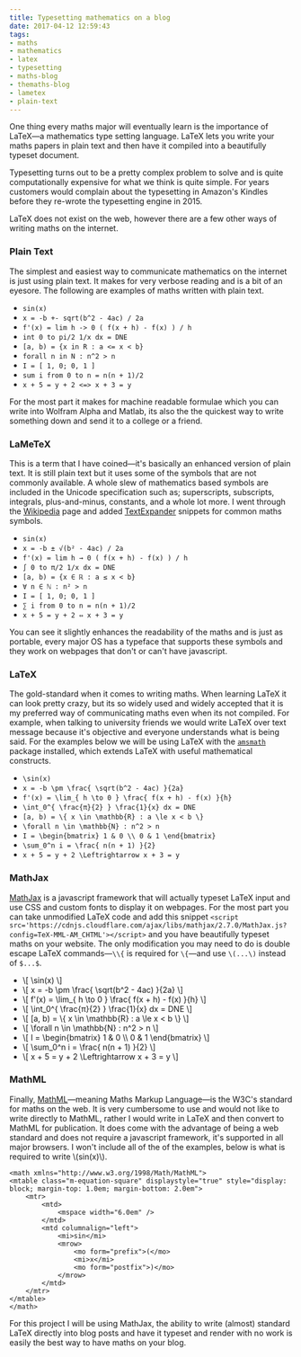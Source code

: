 ```yaml
---
title: Typesetting mathematics on a blog
date: 2017-04-12 12:59:43
tags:
- maths
- mathematics
- latex
- typesetting
- maths-blog
- themaths-blog
- lametex
- plain-text
---
```


One thing every maths major will eventually learn is the importance of LaTeX—a mathematics type setting language. LaTeX lets you write your maths papers in plain text and then have it compiled into a beautifully typeset document.

Typesetting turns out to be a pretty complex problem to solve and is quite computationally expensive for what we think is quite simple. For years customers would complain about the typesetting in Amazon's Kindles before they re-wrote the typesetting engine in 2015.

LaTeX does not exist on the web, however there are a few other ways of writing maths on the internet.

### Plain Text

The simplest and easiest way to communicate mathematics on the internet is just using plain text. It makes for very verbose reading and is a bit of an eyesore. The following are examples of maths written with plain text.

- `sin(x)`
- `x = -b +- sqrt(b^2 - 4ac) / 2a`
- `f'(x) = lim h -> 0 ( f(x + h) - f(x) ) / h`
- `int 0 to pi/2 1/x dx = DNE`
- `[a, b) = {x in R : a <= x < b}`
- `forall n in N : n^2 > n`
- `I = [ 1, 0; 0, 1 ]`
- `sum i from 0 to n = n(n + 1)/2`
- `x + 5 = y + 2 <=> x + 3 = y`

For the most part it makes for machine readable formulae which you can write into Wolfram Alpha and Matlab, its also the the quickest way to write something down and send it to a college or a friend.

### LaMeTeX

This is a term that I have coined—it's basically an enhanced version of plain text. It is still plain text but it uses some of the symbols that are not commonly available. A whole slew of mathematics based symbols are included in the Unicode specification such as; superscripts, subscripts, integrals, plus-and-minus, constants, and a whole lot more. I went through the [Wikipedia](http://www.wikiwand.com/en/List_of_mathematical_symbols) page and added [TextExpander](https://smilesoftware.com/TextExpander) snippets for common maths symbols.

- `sin(x)`
- `x = -b ± √(b² - 4ac) / 2a`
- `f'(x) = lim h → 0 ( f(x + h) - f(x) ) / h`
- `∫ 0 to π/2 1/x dx = DNE`
- `[a, b) = {x ∈ ℝ : a ≤ x < b}`
- `∀ n ∈ ℕ : n² > n`
- `I = [ 1, 0; 0, 1 ]`
- `∑ i from 0 to n = n(n + 1)/2`
- `x + 5 = y + 2 ⇔ x + 3 = y`

You can see it slightly enhances the readability of the maths and is just as portable, every major OS has a typeface that supports these symbols and they work on webpages that don't or can't have javascript.

### LaTeX

The gold-standard when it comes to writing maths. When learning LaTeX it can look pretty crazy, but its so widely used and widely accepted that it is my preferred way of communicating maths even when its not compiled. For example, when talking to university friends we would write LaTeX over text message because it's objective and everyone understands what is being said. For the examples below we will be using LaTeX with the [`amsmath`](http://www.ams.org/publications/authors/tex/amslatex) package installed, which extends LaTeX with useful mathematical constructs.

- `\sin(x)`
- `x = -b \pm \frac{ \sqrt(b^2 - 4ac) }{2a}`
- `f'(x) = \lim_{ h \to 0 } \frac{ f(x + h) - f(x) }{h}`
- `\int_0^{ \frac{π}{2} } \frac{1}{x} dx = DNE`
- `[a, b) = \{ x \in \mathbb{R} : a \le x < b \}`
- `\forall n \in \mathbb{N} : n^2 > n`
- `I = \begin{bmatrix}
        1 & 0 \\
        0 & 1
       \end{bmatrix}`
- `\sum_0^n i = \frac{ n(n + 1) }{2}`
- `x + 5 = y + 2 \Leftrightarrow x + 3 = y`

### MathJax

[MathJax](https://www.mathjax.org) is a javascript framework that will actually typeset LaTeX input and use CSS and custom fonts to display it on webpages. For the most part you can take unmodified LaTeX code and add this snippet `<script src='https://cdnjs.cloudflare.com/ajax/libs/mathjax/2.7.0/MathJax.js?config=TeX-MML-AM_CHTML'></script>` and you have beautifully typeset maths on your website. The only modification you may need to do is double escape LaTeX commands—`\\{` is required for `\{`—and use `\(...\)` instead of `$...$`.

- \\[ \sin(x) \\]
- \\[ x = -b \pm \frac{ \sqrt(b^2 - 4ac) }{2a} \\]
- \\[ f'(x) = \lim_{ h \to 0 } \frac{ f(x + h) - f(x) }{h} \\]
- \\[ \int_0^{ \frac{π}{2} } \frac{1}{x} dx = DNE \\]
- \\[ [a, b) = \\{ x \in \mathbb{R} : a \le x < b \\} \\]
- \\[ \forall n \in \mathbb{N} : n^2 > n \\]
- \\[ I = \\begin{bmatrix} 1 & 0 \\\\ 0 & 1 \\end{bmatrix} \\]
- \\[ \sum_0^n i = \frac{ n(n + 1) }{2} \\]
- \\[ x + 5 = y + 2 \Leftrightarrow x + 3 = y \\]

### MathML

Finally, [MathML](https://www.w3.org/Math/)—meaning Maths Markup Language—is the W3C's standard for maths on the web. It is very cumbersome to use and would not like to write directly to MathML, rather I would write in LaTeX and then convert to MathML for publication. It does come with the advantage of being a web standard and does not require a javascript framework, it's supported in all major browsers. I won't include all of the of the examples, below is what is required to write \\(sin(x)\\).

    <math xmlns="http://www.w3.org/1998/Math/MathML">
    <mtable class="m-equation-square" displaystyle="true" style="display: block; margin-top: 1.0em; margin-bottom: 2.0em">
    	<mtr>
    		<mtd>
    			<mspace width="6.0em" />
    		</mtd>
    		<mtd columnalign="left">
    			<mi>sin</mi>
    			<mrow>
    				<mo form="prefix">(</mo>
    				<mi>x</mi>
    				<mo form="postfix">)</mo>
    			</mrow>
    		</mtd>
    	</mtr>
    </mtable>
    </math>

For this project I will be using MathJax, the ability to write (almost) standard LaTeX directly into blog posts and have it typeset and render with no work is easily the best way to have maths on your blog.
